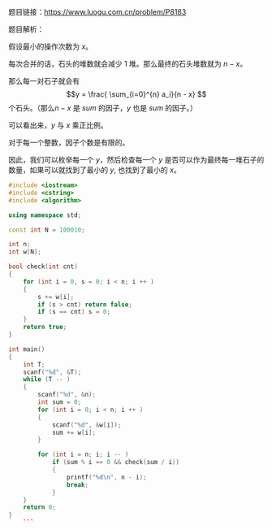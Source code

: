 题目链接：https://www.luogu.com.cn/problem/P8183

题目解析：

假设最小的操作次数为 $x$。

每次合并的话，石头的堆数就会减少 $1$ 堆。那么最终的石头堆数就为 $n - x$。

那么每一对石子就会有 $$y = \frac{ \sum_{i=0}^{n} a_i}{n - x}   $$ 个石头。（那么$n - x$ 是 $sum$ 的因子，$y$ 也是 $sum$ 的因子。）

可以看出来，$y$ 与 $x$ 乘正比例。

对于每一个整数，因子个数是有限的。

因此，我们可以枚举每一个 $y$，然后检查每一个 $y$ 是否可以作为最终每一堆石子的数量，如果可以就找到了最小的 $y$, 也找到了最小的 $x$。

```cpp
#include <iostream>
#include <cstring>
#include <algorithm>

using namespace std;

const int N = 100010;

int n;
int w[N];

bool check(int cnt)
{
    for (int i = 0, s = 0; i < n; i ++ )
    {
        s += w[i];
        if (s > cnt) return false;
        if (s == cnt) s = 0;
    }
    return true;
}

int main()
{
    int T;
    scanf("%d", &T);
    while (T -- )
    {
        scanf("%d", &n);
        int sum = 0;
        for (int i = 0; i < n; i ++ )
        {
            scanf("%d", &w[i]);
            sum += w[i];
        }

        for (int i = n; i; i -- )
            if (sum % i == 0 && check(sum / i))
            {
                printf("%d\n", n - i);
                break;
            }
    }
    return 0;
}
	```